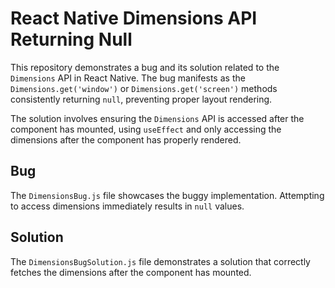 # React Native Dimensions API Returning Null

This repository demonstrates a bug and its solution related to the `Dimensions` API in React Native.  The bug manifests as the `Dimensions.get('window')` or `Dimensions.get('screen')` methods consistently returning `null`, preventing proper layout rendering.

The solution involves ensuring the `Dimensions` API is accessed after the component has mounted, using `useEffect` and only accessing the dimensions after the component has properly rendered. 

## Bug
The `DimensionsBug.js` file showcases the buggy implementation. Attempting to access dimensions immediately results in `null` values.

## Solution
The `DimensionsBugSolution.js` file demonstrates a solution that correctly fetches the dimensions after the component has mounted.